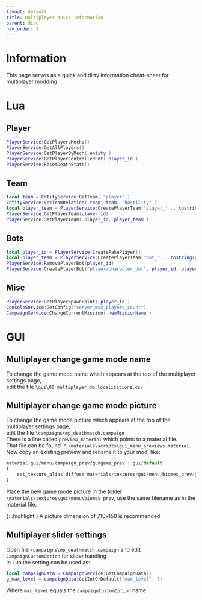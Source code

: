 ```yaml
---
layout: default
title: Multiplayer quick information
parent: Misc
nav_order: 1
---
```


# Information

This page serves as a quick and dirty information cheat-sheet for multiplayer modding

# Lua
## Player
```lua
PlayerService:GetPlayersMechs()
PlayerService:GetAllPlayers()
PlayerService:GetPlayerByMech( entity )
PlayerService:GetPlayerControlledEnt( player_id )
PlayerService:ResetDeathStats()
```

## Team
```lua
local team = EntityService:GetTeam( "player" )
EntityService:SetTeamRelation( team, team, "hostility" )
local player_team = PlayerService:CreatePlayerTeam("player_" .. tostring(player_id), true)
PlayerService:GetPlayerTeam(player_id)
PlayerService:SetPlayerTeam( player_id, player_team )
```

## Bots
```lua
local player_id = PlayerService:CreateFakePlayer();
local player_team = PlayerService:CreatePlayerTeam("bot_" .. tostring(player_id), true)
PlayerService:RemovePlayerBot(player_id)
PlayerService:CreatePlayerBot("player/character_bot", player_id, player_team )
```

## Misc
```lua
PlayerService:GetPlayerSpawnPoint( player_id )
ConsoleService:GetConfig("server_max_players_count")
CampaignService:ChangeCurrentMission( newMissionName )
```

# GUI
## Multiplayer change game mode name
To change the game mode name which appears at the top of the multiplayer settings page,  
edit the file `\gui\00_multiplayer_dm_localizations.csv`

## Multiplayer change game mode picture
To change the game mode picture which appears at the top of the multiplayer settings page,  
edit the file `\campaigns\mp_deathmatch.campaign`  
There is a line called `preview_material` which points to a material file.  
That file can be found in `\materials\scripts\gui_menu_previews.material`.  
Now copy an existing preview and rename it to your mod, like:  
```qml
material gui/menu/campaign_prev/gungame_prev : gui/default
{
	set_texture_alias diffuse materials/textures/gui/menu/biomes_prev/gungame_prev.dds
}
```
Place the new game mode picture in the folder `\materials\textures\gui\menu\biomes_prev`, use the same filename as in the material file.  

{: .highlight }
A picture dimension of 710x150 is recommended.


## Multiplayer slider settings
Open file `\campaigns\mp_deathmatch.campaign` and edit `CampaignCustomOption` for slider handling  
In Lua the setting can be used as:  
```lua
local campaignData = CampaignService:GetCampaignData()
g_max_level = campaignData:GetIntOrDefault("max_level", 5)
```
Where `max_level` equals the `CampaignCustomOption` name.